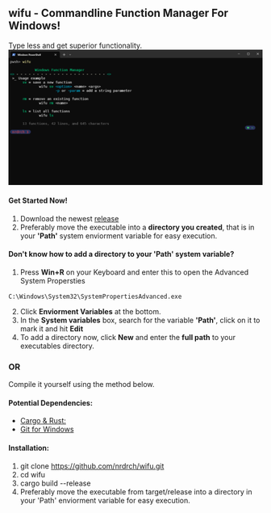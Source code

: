 ## wifu - Commandline Function Manager For Windows! 
Type less and get superior functionality. 
![Example](https://github.com/jds4nrdrch/pics/blob/main/example.png)

#### Get Started Now!
1. Download the newest [release](https://github.com/nrdrch/wifu/releases/) 
2. Preferably move the executable into a **directory you created**, that is in your **'Path'** system enviorment variable for easy execution. 
#### Don't know how to add a directory to your 'Path' system variable?
1. Press **Win+R** on your Keyboard and enter this to open the Advanced System Propersties 
```
C:\Windows\System32\SystemPropertiesAdvanced.exe
```
2. Click **Enviorment Variables** at the bottom.
3. In the **System variables** box, search for the variable **'Path'**, click on it to mark it and hit **Edit**
4. To add a directory now, click **New** and enter the **full path** to your executables directory.
### OR
Compile it yourself using the method below.
#### Potential Dependencies:
- [Cargo & Rust:](https://doc.rust-lang.org/cargo/getting-started/installation.html)
- [Git for Windows](https://gitforwindows.org/)
#### Installation:
1. git clone https://github.com/nrdrch/wifu.git
2. cd wifu
3. cargo build --release
4. Preferably move the executable from target/release into a directory in your 'Path' enviorment variable for easy execution.



